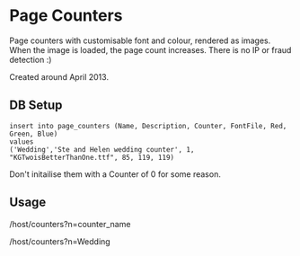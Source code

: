 # Page Counters

Page counters with customisable font and colour, rendered as images. When the image is loaded, the page count increases. There is no IP or fraud detection :)

Created around April 2013.

## DB Setup

	insert into page_counters (Name, Description, Counter, FontFile, Red, Green, Blue)
	values
	('Wedding','Ste and Helen wedding counter', 1, "KGTwoisBetterThanOne.ttf", 85, 119, 119)

Don't initailise them with a Counter of 0 for some reason.

## Usage

/host/counters?n=counter_name
  
/host/counters?n=Wedding